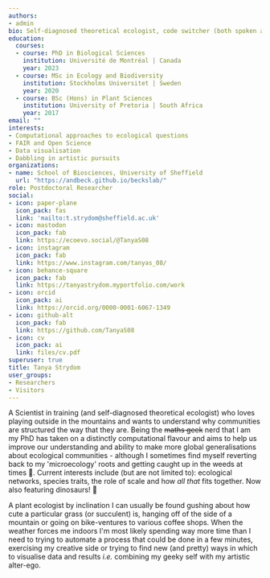 ```yaml
---
authors:
- admin
bio: Self-diagnosed theoretical ecologist, code switcher (both spoken and programmatic), artistic alter-ego, and peruser of warm beverages.
education:
  courses:
  - course: PhD in Biological Sciences
    institution: Université de Montréal | Canada
    year: 2023
  - course: MSc in Ecology and Biodiversity
    institution: Stockholms Universitet | Sweden
    year: 2020
  - course: BSc (Hons) in Plant Sciences
    institution: University of Pretoria | South Africa
    year: 2017
email: ""
interests:
- Computational approaches to ecological questions
- FAIR and Open Science
- Data visualisation
- Dabbling in artistic pursuits
organizations:
- name: School of Biosciences, University of Sheffield
  url: "https://andbeck.github.io/beckslab/"
role: Postdoctoral Researcher
social:
- icon: paper-plane
  icon_pack: fas
  link: 'mailto:t.strydom@sheffield.ac.uk'
- icon: mastodon
  icon_pack: fab
  link: https://ecoevo.social/@TanyaS08
- icon: instagram
  icon_pack: fab
  link: https://www.instagram.com/tanyas_08/
- icon: behance-square
  icon_pack: fab
  link: https://tanyastrydom.myportfolio.com/work
- icon: orcid
  icon_pack: ai
  link: https://orcid.org/0000-0001-6067-1349
- icon: github-alt
  icon_pack: fab
  link: https://github.com/TanyaS08
- icon: cv
  icon_pack: ai
  link: files/cv.pdf
superuser: true
title: Tanya Strydom
user_groups:
- Researchers
- Visitors
---
```


A Scientist in training (and self-diagnosed theoretical ecologist) who loves playing outside in the mountains and wants to understand why communities are structured the way that they are. Being the ~~maths geek~~ nerd that I am my PhD has taken on a distinctly computational flavour and aims to help us improve our understanding and ability to make more global generalisations about ecological communities - although I sometimes find myself reverting back to my 'microecology' roots and getting caught up in the weeds at times 🙈. Current interests include (but are not limited to): ecological networks, species traits, the role of scale and how *all that* fits together. Now also featuring dinosaurs! 🦖

 A plant ecologist by inclination I can usually be found gushing about how cute a particular grass (or succulent) is, hanging off of the side of a mountain or going on bike-ventures to various coffee shops. When the weather forces me indoors I'm most likely spending way more time than I need to trying to automate a process that could be done in a few minutes, exercising my creative side or trying to find new (and pretty) ways in which to visualise data and results *i.e.* combining my geeky self with my artistic alter-ego.
